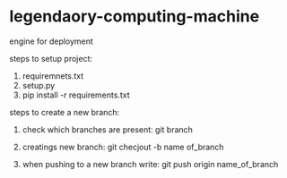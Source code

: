 # legendaory-computing-machine
engine for deployment

steps to setup project:
1. requiremnets.txt
2. setup.py
3. pip install -r requirements.txt

steps to create a new branch:
1. check which branches are present:
    git branch
2. creatings new branch:
git checjout -b name of_branch

3. when pushing to a new branch write:
git push origin name_of_branch


